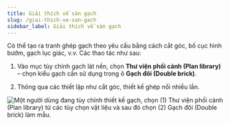 ```yaml
---
title: Giải thích về sàn gạch
slug: /giai-thich-ve-san-gach
sidebar_label: Giải thích về sàn gạch
---
```


Có thể tạo ra tranh ghép gạch theo yêu cầu bằng cách cắt góc, bố cục hình bướm, gạch lục giác, v.v. Các thao tác như sau:

1. Vào mục tùy chỉnh gạch lát nền, chọn **Thư viện phối cảnh (Plan library)** – chọn kiểu gạch cần sử dụng trong ô **Gạch đôi (Double brick)**.

2. Thông qua các thiết lập như cắt góc, thiết kế ghép nối nhiều lần.

![Một người dùng đang tùy chỉnh thiết kế gạch, chọn (1) Thư viện phối cảnh (Plan library) từ các tùy chọn vật liệu và sau đó chọn (2) Gạch đôi (Double brick) làm mẫu.](https://storage.googleapis.com/jegavn_kb/image_jegavn/644.1.jpg)